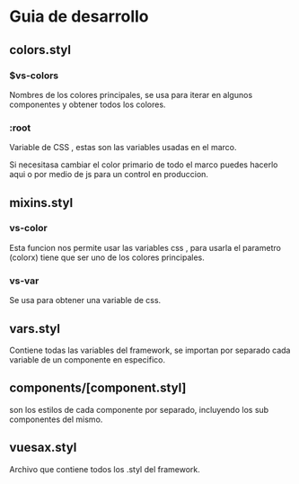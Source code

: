 # Guia de desarrollo

## colors.styl

### $vs-colors

Nombres de los colores principales, se usa para iterar en algunos componentes y obtener todos los colores.

### :root

Variable de CSS , estas son las variables usadas en el marco.

Si necesitasa cambiar el color primario de todo el marco puedes hacerlo aqui o por medio de js para un control en produccion.

## mixins.styl

### vs-color

Esta funcion nos permite usar las variables css , para usarla el parametro (colorx) tiene que ser uno de los colores principales.

### vs-var

Se usa para obtener una variable de css.

## vars.styl

Contiene todas las variables del framework, se importan por separado cada variable de un componente en especifico.

## components/[component.styl]

son los estilos de cada componente por separado, incluyendo los sub componentes del mismo.

## vuesax.styl

Archivo que contiene todos los .styl del framework.

